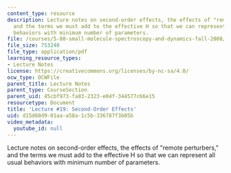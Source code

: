```yaml
---
content_type: resource
description: Lecture notes on second-order effects, the effects of "remote perturbers,"
  and the terms we must add to the effective H so that we can represent all usual
  behaviors with minimum number of parameters.
file: /courses/5-80-small-molecule-spectroscopy-and-dynamics-fall-2008/d15d60d901aaa58a1c5b336787f3b05b_19_580ln_fa08.pdf
file_size: 753240
file_type: application/pdf
learning_resource_types:
- Lecture Notes
license: https://creativecommons.org/licenses/by-nc-sa/4.0/
ocw_type: OCWFile
parent_title: Lecture Notes
parent_type: CourseSection
parent_uid: 45cbf973-fa83-2323-e04f-344577c66e15
resourcetype: Document
title: 'Lecture #19: Second-Order Effects'
uid: d15d60d9-01aa-a58a-1c5b-336787f3b05b
video_metadata:
  youtube_id: null
---
```

Lecture notes on second-order effects, the effects of "remote perturbers," and the terms we must add to the effective H so that we can represent all usual behaviors with minimum number of parameters.